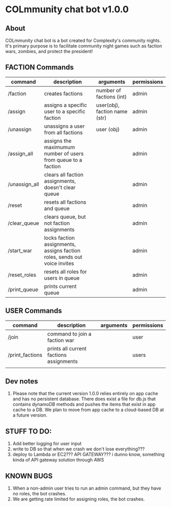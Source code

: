 # COLmmunity chat bot v1.0.0

## About

COLmmunity chat bot is a bot created for Complexity's community nights. It's primary purpose is to facilitate community night games such as faction wars, zombies, and protect the president!

## FACTION Commands

| command       | description                                                               | arguments                     | permissions |
| ------------- | ------------------------------------------------------------------------- | ----------------------------- | ----------- |
| /faction      | creates factions                                                          | number of factions (int)      | admin       |
| /assign       | assigns a specific user to a specific faction                             | user(obj), faction name (str) | admin       |
| /unassign     | unassigns a user from all factions                                        | user (obj)                    | admin       |
| /assign_all   | assigns the maximumum number of users from queue to a faction             |                               | admin       |
| /unassign_all | clears all faction assignments, doesn't clear queue                       |                               | admin       |
| /reset        | resets all factions and queue                                             |                               | admin       |
| /clear_queue  | clears queue, but not faction assignments                                 |                               | admin       |
| /start_war    | locks faction assignments, assigns faction roles, sends out voice invites |                               | admin       |
| /reset_roles  | resets all roles for users in queue                                       |                               | admin       |
| /print_queue  | prints current queue                                                      |                               | admin       |

## USER Commands

| command         | description                             | arguments | permissions |
| --------------- | --------------------------------------- | --------- | ----------- |
| /join           | command to join a faction war           |           | user        |
| /print_factions | prints all current factions assignments |           | users       |
|                 |                                         |           |             |

## Dev notes

1. Please note that the current version 1.0.0 relies entirely on app cache and has no persistent database. There does exist a file for db.js that contains dynamoDB methods and pushes the items that exist in app cache to a DB. We plan to move from app cache to a cloud-based DB at a future version.

## STUFF TO DO:

1. Add better logging for user input
1. write to DB so that when we crash we don't lose everything???
1. deploy to Lambda or EC2??? API GATEWAY??? i dunno know, something kinda of API gateway solution through AWS

## KNOWN BUGS

1. When a non-admin user tries to run an admin command, but they have no roles, the bot crashes.
1. We are getting rate limited for assigning roles, the bot crashes.
